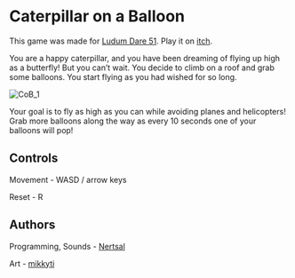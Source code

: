 # Caterpillar on a Balloon

This game was made for [Ludum Dare 51](https://ldjam.com/events/ludum-dare/51/caterpillar-on-a-balloon).
Play it on [itch](https://nestral.itch.io/caterpillar-on-a-balloon).

You are a happy caterpillar, and you have been dreaming of flying up high as a butterfly! 
But you can’t wait. 
You decide to climb on a roof and grab some balloons. 
You start flying as you had wished for so long.

![CoB_1](https://user-images.githubusercontent.com/12630585/193645012-7bf2328b-7865-44c5-84b9-8b3663186a9f.png)

Your goal is to fly as high as you can while avoiding planes and helicopters! 
Grab more balloons along the way as every 10 seconds one of your balloons will pop!

## Controls

Movement - WASD / arrow keys

Reset - R

## Authors

Programming, Sounds - [Nertsal](https://github.com/Nertsal)

Art - [mikkyti](https://ldjam.com/users/mikkyti)
